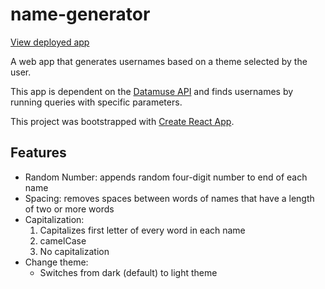 # name-generator
[View deployed app](https://jlrzhen.github.io/name-generator/)

A web app that generates usernames based on a theme selected by the user.

This app is dependent on the [Datamuse API](https://www.datamuse.com/api/) and finds usernames by running queries with specific parameters.

This project was bootstrapped with [Create React App](https://github.com/facebook/create-react-app).

## Features
- Random Number: appends random four-digit number to end of each name
- Spacing: removes spaces between words of names that have a length of
two or more words
- Capitalization:
  1. Capitalizes first letter of every word in each name
  2. camelCase
  3. No capitalization
- Change theme:
  - Switches from dark (default) to light theme
